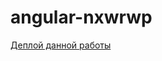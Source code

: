 # angular-nxwrwp

[Деплой данной работы](https://superzloyuser.github.io/Web-training-Lab14-angular-/)
